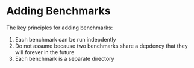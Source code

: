 # Adding Benchmarks

The key principles for adding benchmarks:
1. Each benchmark can be run indepdently
2. Do not assume because two benchmarks share a depdency that they will forever in the future
3. Each benchmark is a separate directory
